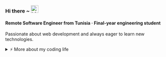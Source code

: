 ### Hi there ~ <img src="https://user-images.githubusercontent.com/1303154/88677602-1635ba80-d120-11ea-84d8-d263ba5fc3c0.gif" width="24px" alt="hi">

#### Remote Software Engineer from Tunisia · Final-year engineering student

Passionate about web development and always eager to learn new technologies.

<details>
<summary>⚡️ More about my coding life</summary>
<br />

![Top Langs](https://github-readme-stats.vercel.app/api/top-langs/?username=macfim&layout=compact&hide=css,html)

![github stats](https://github-readme-stats.vercel.app/api?username=macfim&count_private=true&show_icons=true&theme=onedark)

</details>

